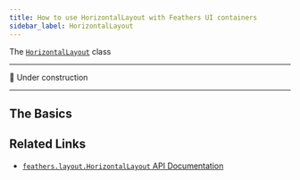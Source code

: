 ```yaml
---
title: How to use HorizontalLayout with Feathers UI containers
sidebar_label: HorizontalLayout
---
```


The [`HorizontalLayout`](https://api.feathersui.com/current/feathers/layout/HorizontalLayout.html) class

---

🚧 Under construction

---

## The Basics

## Related Links

- [`feathers.layout.HorizontalLayout` API Documentation](https://api.feathersui.com/current/feathers/layout/HorizontalLayout.html)
